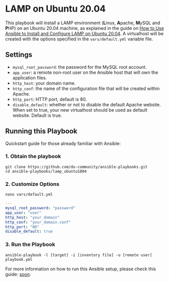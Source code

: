 # LAMP on Ubuntu 20.04

This playbook will install a LAMP environment (**L**inux, **A**pache, **M**ySQL and **P**HP) on an Ubuntu 20.04 machine, as explained in the guide on [How to Use Ansible to Install and Configure LAMP on Ubuntu 20.04](#). A virtualhost will be created with the options specified in the `vars/default.yml` variable file.

## Settings

- `mysql_root_password`: the password for the MySQL root account.
- `app_user`: a remote non-root user on the Ansible host that will own the application files.
- `http_host`: your domain name.
- `http_conf`: the name of the configuration file that will be created within Apache.
- `http_port`: HTTP port, default is 80.
- `disable_default`: whether or not to disable the default Apache website. When set to true, your new virtualhost should be used as default website. Default is true.


## Running this Playbook

Quickstart guide for those already familiar with Ansible:

### 1. Obtain the playbook
```shell
git clone https://github.com/do-community/ansible-playbooks.git
cd ansible-playbooks/lamp_ubuntu1804
```

### 2. Customize Options

```shell
nano vars/default.yml
```

```yml
---
mysql_root_password: "password"
app_user: "user"
http_host: "your_domain"
http_conf: "your_domain.conf"
http_port: "80"
disable_default: true
```

### 3. Run the Playbook

```command
ansible-playbook -l [target] -i [inventory file] -u [remote user] playbook.yml
```

For more information on how to run this Ansible setup, please check this guide: [soon]().
